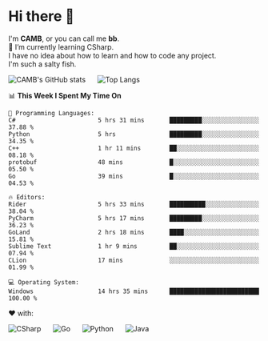 # Hi there 👋
<!--
**CAMB-dev/CAMB-dev** is a ✨ _special_ ✨ repository because its `README.md` (this file) appears on your GitHub profile.

Here are some ideas to get you started:

- 🔭 I’m currently working on ...
- 🌱 I’m currently learning ...
- 👯 I’m looking to collaborate on ...
- 🤔 I’m looking for help with ...
- 💬 Ask me about ...
- 📫 How to reach me: ...
- 😄 Pronouns: ...
- ⚡ Fun fact: ...
-->
 I'm **CAMB**, or you can call me **bb**.  
 🌱 I’m currently learning CSharp.  
 I have no idea about how to learn and how to code any project.  
 I'm such a salty fish.
 
 
![CAMB's GitHub stats](https://github-readme-stats.vercel.app/api?username=CAMB-dev&show_icons=true&theme=tokyonight)
&nbsp;&nbsp;&nbsp;&nbsp;
![Top Langs](https://github-readme-stats.vercel.app/api/top-langs/?username=CAMB-dev&langs_count=5&theme=tokyonight)


<!--START_SECTION:waka-->
📊 **This Week I Spent My Time On** 

```text
💬 Programming Languages: 
C#                       5 hrs 31 mins       █████████░░░░░░░░░░░░░░░░   37.88 % 
Python                   5 hrs               █████████░░░░░░░░░░░░░░░░   34.35 % 
C++                      1 hr 11 mins        ██░░░░░░░░░░░░░░░░░░░░░░░   08.18 % 
protobuf                 48 mins             █░░░░░░░░░░░░░░░░░░░░░░░░   05.50 % 
Go                       39 mins             █░░░░░░░░░░░░░░░░░░░░░░░░   04.53 % 

🔥 Editors: 
Rider                    5 hrs 33 mins       ██████████░░░░░░░░░░░░░░░   38.04 % 
PyCharm                  5 hrs 17 mins       █████████░░░░░░░░░░░░░░░░   36.23 % 
GoLand                   2 hrs 18 mins       ████░░░░░░░░░░░░░░░░░░░░░   15.81 % 
Sublime Text             1 hr 9 mins         ██░░░░░░░░░░░░░░░░░░░░░░░   07.94 % 
CLion                    17 mins             ░░░░░░░░░░░░░░░░░░░░░░░░░   01.99 % 

💻 Operating System: 
Windows                  14 hrs 35 mins      █████████████████████████   100.00 % 
```


<!--END_SECTION:waka-->


❤ with:

![CSharp](https://img.shields.io/badge/CSharp-%23512BD4?style=for-the-badge&logo=.net)
&nbsp;&nbsp;&nbsp;&nbsp;
![Go](https://img.shields.io/badge/Go-000000?style=for-the-badge&logo=go)
&nbsp;&nbsp;&nbsp;&nbsp;
![Python](https://img.shields.io/badge/Python-000000?style=for-the-badge&logo=python)
&nbsp;&nbsp;&nbsp;&nbsp;
![Java](https://img.shields.io/badge/Java-964B00?style=for-the-badge&logo=openjdk)

